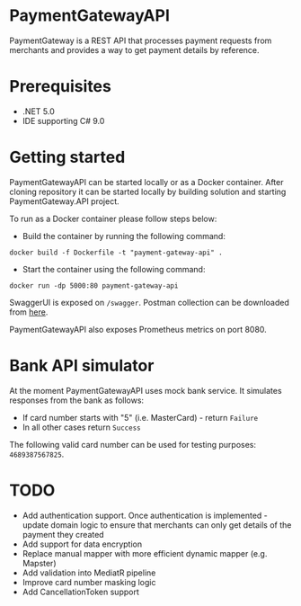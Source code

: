 # PaymentGatewayAPI

PaymentGateway is a REST API that processes payment requests from merchants and provides a way to get payment details by reference.

# Prerequisites

* .NET 5.0
* IDE supporting C# 9.0

# Getting started

PaymentGatewayAPI can be started locally or as a Docker container. After cloning repository it can be started locally by building solution and starting PaymentGateway.API project.

To run as a Docker container please follow steps below:
* Build the container by running the following command:

`docker build -f Dockerfile -t "payment-gateway-api" .`

* Start the container using the following command:

`docker run -dp 5000:80 payment-gateway-api`

SwaggerUI is exposed on `/swagger`. Postman collection can be downloaded from [here](PaymentGatewayAPI.postman_collection.json).

PaymentGatewayAPI also exposes Prometheus metrics on port 8080.

# Bank API simulator

At the moment PaymentGatewayAPI uses mock bank service. It simulates responses from the bank as follows:
* If card number starts with "5" (i.e. MasterCard) - return `Failure`
* In all other cases return `Success`

The following valid card number can be used for testing purposes: `4689387567825`.

# TODO

* Add authentication support. Once authentication is implemented - update domain logic to ensure that merchants can only get details of the payment they created
* Add support for data encryption
* Replace manual mapper with more efficient dynamic mapper (e.g. Mapster)
* Add validation into MediatR pipeline
* Improve card number masking logic
* Add CancellationToken support

